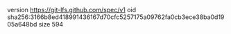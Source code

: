 version https://git-lfs.github.com/spec/v1
oid sha256:3166b8ed418991436167d70cfc5257175a09762fa0cb3ece38ba0d1905a648bd
size 594

